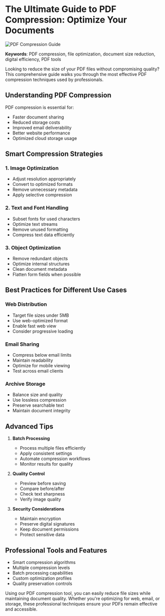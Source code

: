 # The Ultimate Guide to PDF Compression: Optimize Your Documents

![PDF Compression Guide](/blog/images/pdf-compression.png)

**Keywords**: PDF compression, file optimization, document size reduction, digital efficiency, PDF tools

Looking to reduce the size of your PDF files without compromising quality? This comprehensive guide walks you through the most effective PDF compression techniques used by professionals.

## Understanding PDF Compression

PDF compression is essential for:
- Faster document sharing
- Reduced storage costs
- Improved email deliverability
- Better website performance
- Optimized cloud storage usage

## Smart Compression Strategies

### 1. Image Optimization
- Adjust resolution appropriately
- Convert to optimized formats
- Remove unnecessary metadata
- Apply selective compression

### 2. Text and Font Handling
- Subset fonts for used characters
- Optimize text streams
- Remove unused formatting
- Compress text data efficiently

### 3. Object Optimization
- Remove redundant objects
- Optimize internal structures
- Clean document metadata
- Flatten form fields when possible

## Best Practices for Different Use Cases

### Web Distribution
- Target file sizes under 5MB
- Use web-optimized format
- Enable fast web view
- Consider progressive loading

### Email Sharing
- Compress below email limits
- Maintain readability
- Optimize for mobile viewing
- Test across email clients

### Archive Storage
- Balance size and quality
- Use lossless compression
- Preserve searchable text
- Maintain document integrity

## Advanced Tips

1. **Batch Processing**
   - Process multiple files efficiently
   - Apply consistent settings
   - Automate compression workflows
   - Monitor results for quality

2. **Quality Control**
   - Preview before saving
   - Compare before/after
   - Check text sharpness
   - Verify image quality

3. **Security Considerations**
   - Maintain encryption
   - Preserve digital signatures
   - Keep document permissions
   - Protect sensitive data

## Professional Tools and Features

- Smart compression algorithms
- Multiple compression levels
- Batch processing capabilities
- Custom optimization profiles
- Quality preservation controls

Using our PDF compression tool, you can easily reduce file sizes while maintaining document quality. Whether you're optimizing for web, email, or storage, these professional techniques ensure your PDFs remain effective and accessible.